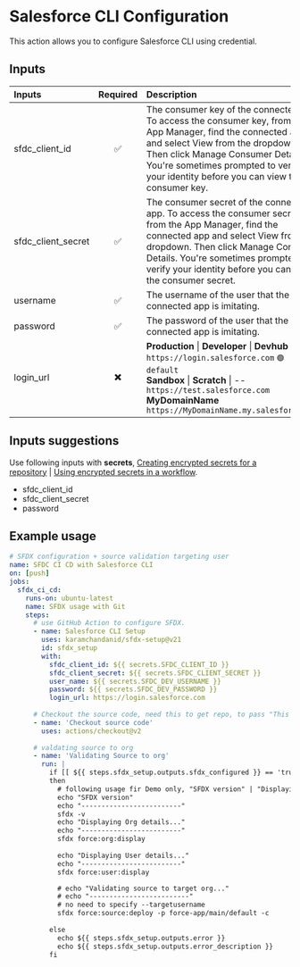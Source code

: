 # Salesforce CLI Configuration

This action allows you to configure Salesforce CLI using credential.

## Inputs

| Inputs              | Required  | Description |
| :---                | :---:     | :---        |
| sfdc_client_id      | ✅ | The consumer key of the connected app. To access the consumer key, from the App Manager, find the connected app and select View from the dropdown. Then click Manage Consumer Details. You're sometimes prompted to verify your identity before you can view the consumer key. |
| sfdc_client_secret  | ✅ | The consumer secret of the connected app. To access the consumer secret, from the App Manager, find the connected app and select View from the dropdown. Then click Manage Consumer Details. You're sometimes prompted to verify your identity before you can view the consumer secret. |
| username            | ✅ | The username of the user that the connected app is imitating. |
| password            | ✅ | The password of the user that the connected app is imitating. |
| login_url           | ✖️ | **Production** \| **Developer** \| **Devhub** -- `https://login.salesforce.com` `🟢 default` <br> **Sandbox** \| **Scratch** \| -- `https://test.salesforce.com` <br> **MyDomainName** `https://MyDomainName.my.salesforce.com` |

## Inputs suggestions
Use following inputs with **secrets**, [Creating encrypted secrets for a repository](https://docs.github.com/en/actions/security-guides/encrypted-secrets#creating-encrypted-secrets-for-a-repository) | [Using encrypted secrets in a workflow](https://docs.github.com/en/actions/security-guides/encrypted-secrets#using-encrypted-secrets-in-a-workflow).
- sfdc_client_id
- sfdc_client_secret
- password

## Example usage

```yaml
# SFDX configuration + source validation targeting user
name: SFDC CI CD with Salesforce CLI
on: [push]
jobs:
  sfdx_ci_cd:
    runs-on: ubuntu-latest
    name: SFDX usage with Git
    steps:
      # use GitHub Action to configure SFDX.
      - name: Salesforce CLI Setup
        uses: karamchandanid/sfdx-setup@v21
        id: sfdx_setup
        with:
          sfdc_client_id: ${{ secrets.SFDC_CLIENT_ID }}
          sfdc_client_secret: ${{ secrets.SFDC_CLIENT_SECRET }}
          user_name: ${{ secrets.SFDC_DEV_USERNAME }}
          password: ${{ secrets.SFDC_DEV_PASSWORD }}
          login_url: https://login.salesforce.com
      
      # Checkout the source code, need this to get repo, to pass "This directory does not contain a valid Salesforce DX project."
      - name: 'Checkout source code'
        uses: actions/checkout@v2
      
      # valdating source to org
      - name: 'Validating Source to org'
        run: |
          if [[ ${{ steps.sfdx_setup.outputs.sfdx_configured }} == 'true' ]]
          then
            # following usage fir Demo only, "SFDX version" | "Displaying Org details" | "Displaying User details"
            echo "SFDX version"
            echo "-------------------------"
            sfdx -v
            echo "Displaying Org details..."
            echo "-------------------------"
            sfdx force:org:display
            
            echo "Displaying User details..."
            echo "-------------------------"
            sfdx force:user:display

            # echo "Validating source to target org..."
            # echo "-------------------------"
            # no need to specify --targetusername
            sfdx force:source:deploy -p force-app/main/default -c
            
          else
            echo ${{ steps.sfdx_setup.outputs.error }}
            echo ${{ steps.sfdx_setup.outputs.error_description }}
          fi
